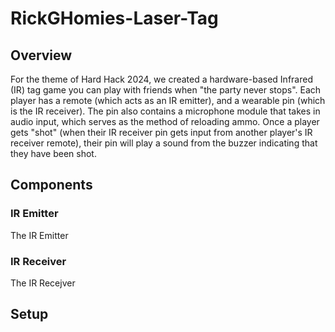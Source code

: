 # RickGHomies-Laser-Tag

## Overview
For the theme of Hard Hack 2024, we created a hardware-based Infrared (IR) tag game you can play with friends when "the party never stops".
Each player has a remote (which acts as an IR emitter), and a wearable pin (which is the IR receiver). The pin also contains a microphone module that takes in audio input,
which serves as the method of reloading ammo. Once a player gets "shot" (when their IR receiver pin gets input from another player's IR receiver remote), their pin will play
a sound from the buzzer indicating that they have been shot.

## Components

### IR Emitter
The IR Emitter 

### IR Receiver
The IR Recejver

## Setup

